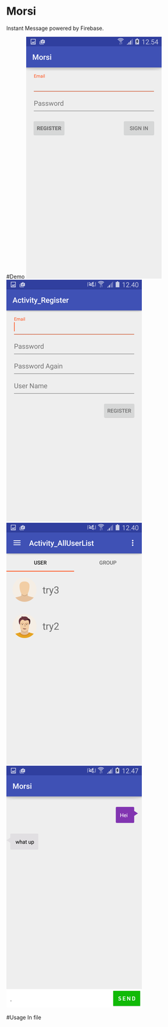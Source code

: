# Morsi
Instant Message powered by Firebase.

#Demo
![Sign In](https://github.com/WenhaoWu/Morsi/blob/master/demo_pic/signin.png "Sign in")
![Register](https://github.com/WenhaoWu/Morsi/blob/master/demo_pic/register.png "Register")
![User list](https://github.com/WenhaoWu/Morsi/blob/master/demo_pic/userlist.png "Userlist")
![Chat](https://github.com/WenhaoWu/Morsi/blob/master/demo_pic/chat.png "Chat")

#Usage
In file 
